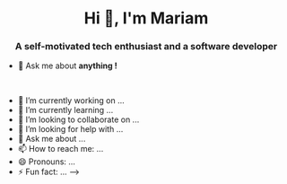 <h1 align="center">Hi 👋, I'm Mariam</h1>
<h3 align="center">A self-motivated tech enthusiast and a software developer</h3>

- 💬 Ask me about **anything !**

</br>

- 🔭 I’m currently working on ...
- 🌱 I’m currently learning ...
- 👯 I’m looking to collaborate on ...
- 🤔 I’m looking for help with ...
- 💬 Ask me about ...
- 📫 How to reach me: ...
- 😄 Pronouns: ...
- ⚡ Fun fact: ...
-->
